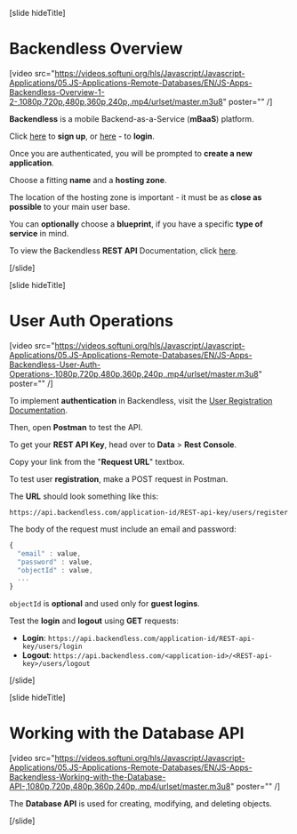 [slide hideTitle]

# Backendless Overview

[video src="https://videos.softuni.org/hls/Javascript/Javascript-Applications/05.JS-Applications-Remote-Databases/EN/JS-Apps-Backendless-Overview-1-2-,1080p,720p,480p,360p,240p,.mp4/urlset/master.m3u8" poster="" /]

**Backendless** is a mobile Backend-as-a-Service (**mBaaS**) platform.

Click [here](https://develop.backendless.com/registration) to **sign up**, or [here](https://develop.backendless.com/login) - to **login**.

Once you are authenticated, you will be prompted to **create a new application**.

Choose a fitting **name** and a **hosting zone**.

The location of the hosting zone is important - it must be as **close as possible** to your main user base.

You can **optionally** choose a **blueprint**, if you have a specific **type of service** in mind.

To view the Backendless **REST API** Documentation, click [here](https://backendless.com/docs/rest/).

[/slide]

[slide hideTitle]

# User Auth Operations

[video src="https://videos.softuni.org/hls/Javascript/Javascript-Applications/05.JS-Applications-Remote-Databases/EN/JS-Apps-Backendless-User-Auth-Operations-,1080p,720p,480p,360p,240p,.mp4/urlset/master.m3u8" poster="" /]

To implement **authentication** in Backendless, visit the [User Registration Documentation](https://backendless.com/docs/rest/users_user_registration.html).

Then, open **Postman** to test the API.

To get your **REST API Key**, head over to **Data** \> **Rest Console**.

Copy your link from the "**Request URL**" textbox.

To test user **registration**, make a POST request in Postman.

The **URL** should look something like this:

`https://api.backendless.com/application-id/REST-api-key/users/register`

The body of the request must include an email and password:

```js
{  
  "email" : value,  
  "password" : value,  
  "objectId" : value, 
  ...  
}
```

`objectId` is **optional** and used only for **guest logins**.

Test the **login** and **logout** using **GET** requests:

- **Login**: `https://api.backendless.com/application-id/REST-api-key/users/login`
- **Logout**: `https://api.backendless.com/<application-id>/<REST-api-key>/users/logout`

[/slide]

[slide hideTitle]

# Working with the Database API

[video src="https://videos.softuni.org/hls/Javascript/Javascript-Applications/05.JS-Applications-Remote-Databases/EN/JS-Apps-Backendless-Working-with-the-Database-API-,1080p,720p,480p,360p,240p,.mp4/urlset/master.m3u8" poster="" /]

The **Database API** is used for creating, modifying, and deleting objects.

[/slide]